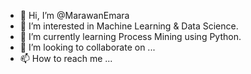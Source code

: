 - 👋 Hi, I’m @MarawanEmara
- 👀 I’m interested in Machine Learning & Data Science.
- 🌱 I’m currently learning Process Mining using Python.
- 💞️ I’m looking to collaborate on ...
- 📫 How to reach me ...
